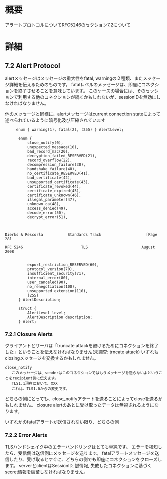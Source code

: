 # 概要
アラートプロトコルについてRFC5246のセクション7.2について

# 詳細

## 7.2 Alert Protocol
alertメッセージはメッセージの重大性をfatal, warningの２種類、またメッセージ詳細を伝えるためのものです。
fatalレベルのメッセージは、即座にコネクションを終了させることを意味しています。
このケースの場合には、そのセッションで利用する他のコネクションが続くかもしれないが、sessionIDを無効にしなければなりません。

他のメッセージと同様に、alertメッセージはcurrent connection stateによって述べられているように暗号化及び圧縮されています

```
     enum { warning(1), fatal(2), (255) } AlertLevel;

      enum {
          close_notify(0),
          unexpected_message(10),
          bad_record_mac(20),
          decryption_failed_RESERVED(21),
          record_overflow(22),
          decompression_failure(30),
          handshake_failure(40),
          no_certificate_RESERVED(41),
          bad_certificate(42),
          unsupported_certificate(43),
          certificate_revoked(44),
          certificate_expired(45),
          certificate_unknown(46),
          illegal_parameter(47),
          unknown_ca(48),
          access_denied(49),
          decode_error(50),
          decrypt_error(51),



Dierks & Rescorla           Standards Track                    [Page 28]
 
RFC 5246                          TLS                        August 2008


          export_restriction_RESERVED(60),
          protocol_version(70),
          insufficient_security(71),
          internal_error(80),
          user_canceled(90),
          no_renegotiation(100),
          unsupported_extension(110),
          (255)
      } AlertDescription;

      struct {
          AlertLevel level;
          AlertDescription description;
      } Alert;
```

### 7.2.1 Closure Alerts
クライアントとサーバは「truncate attackを避けるためにコネクションを終了した」ということを伝えなければなりません(未調査: trncate attack)
いずれもclosingメッセージを交換するかもしれません。

```
close_notify
   このメッセージは、senderはこのコネクションではもうメッセージを送らないよということをrecipient側に伝えます。
   TLS1.1現在において、XXX
   これは、TLS1.0からの変更です。
```

どちらの側にとっても、close_notifyアラートを送ることによってcloseを送るかもしれません。
closure alertのあとに受け取ったデータは無視されるようになります。

いずれかのfatalアラートが送信されない限り、どちらの側


### 7.2.2 Error Alerts
TLSハンドシェイク中のエラーハンドリングはとても単純です。
エラーを検知したら、受信側は送信側にメッセージを送ります。
fatalアラートメッセージを送信したり、受け取るとすぐに、どちらの側でも即座にコネクションをクローズします。
serverとclientはSessionID, 鍵情報, 失敗したコネクションに基づくsecret情報を破棄しなければなりません。




